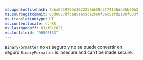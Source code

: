 ```yaml
---
ms.openlocfilehash: 7aba6219763e3022256bb59c3f74136db26b30b2
ms.sourcegitcommit: 05d0087dfca85aac9ca2960f86c5efd218bf833f
ms.translationtype: HT
ms.contentlocale: es-ES
ms.lasthandoff: 03/30/2021
ms.locfileid: "96592133"
---
```

<span data-ttu-id="69849-101">`BinaryFormatter` no es seguro y no se puede convertir en seguro.</span><span class="sxs-lookup"><span data-stu-id="69849-101">`BinaryFormatter` is insecure and can't be made secure.</span></span>

